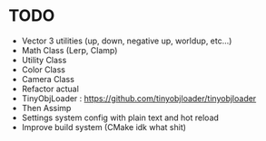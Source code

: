 # TODO 

- Vector 3 utilities (up, down, negative up, worldup, etc...)
- Math Class (Lerp, Clamp)
- Utility Class
- Color Class
- Camera Class
- Refactor actual
- TinyObjLoader : https://github.com/tinyobjloader/tinyobjloader
- Then Assimp
- Settings system config with plain text and hot reload
- Improve build system (CMake idk what shit)